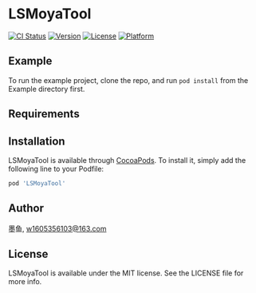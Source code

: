 # LSMoyaTool

[![CI Status](https://img.shields.io/travis/墨鱼/LSMoyaTool.svg?style=flat)](https://travis-ci.org/墨鱼/LSMoyaTool)
[![Version](https://img.shields.io/cocoapods/v/LSMoyaTool.svg?style=flat)](https://cocoapods.org/pods/LSMoyaTool)
[![License](https://img.shields.io/cocoapods/l/LSMoyaTool.svg?style=flat)](https://cocoapods.org/pods/LSMoyaTool)
[![Platform](https://img.shields.io/cocoapods/p/LSMoyaTool.svg?style=flat)](https://cocoapods.org/pods/LSMoyaTool)

## Example

To run the example project, clone the repo, and run `pod install` from the Example directory first.

## Requirements

## Installation

LSMoyaTool is available through [CocoaPods](https://cocoapods.org). To install
it, simply add the following line to your Podfile:

```ruby
pod 'LSMoyaTool'
```

## Author

墨鱼, w1605356103@163.com

## License

LSMoyaTool is available under the MIT license. See the LICENSE file for more info.
